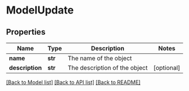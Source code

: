 # ModelUpdate

## Properties
Name | Type | Description | Notes
------------ | ------------- | ------------- | -------------
**name** | **str** | The name of the object | 
**description** | **str** | The description of the object | [optional] 

[[Back to Model list]](../README.md#documentation-for-models) [[Back to API list]](../README.md#documentation-for-api-endpoints) [[Back to README]](../README.md)


